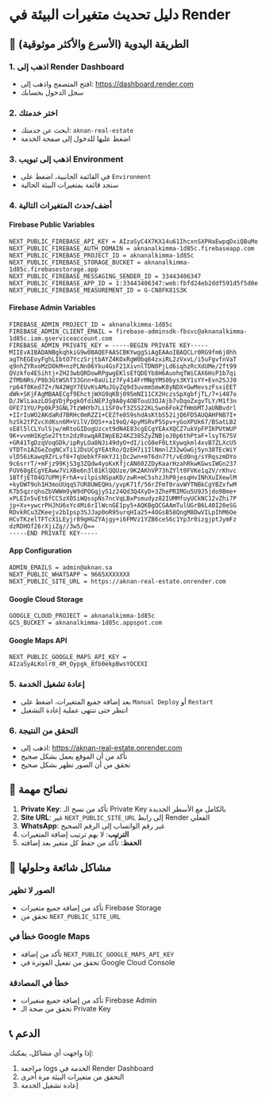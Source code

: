 # دليل تحديث متغيرات البيئة في Render

## 🚀 الطريقة اليدوية (الأسرع والأكثر موثوقية)

### 1. اذهب إلى Render Dashboard
- افتح المتصفح واذهب إلى: https://dashboard.render.com
- سجل الدخول بحسابك

### 2. اختر خدمتك
- ابحث عن خدمتك: `aknan-real-estate`
- اضغط عليها للدخول إلى صفحة الخدمة

### 3. اذهب إلى تبويب Environment
- في القائمة الجانبية، اضغط على `Environment`
- ستجد قائمة بمتغيرات البيئة الحالية

### 4. أضف/حدث المتغيرات التالية

#### Firebase Public Variables
```
NEXT_PUBLIC_FIREBASE_API_KEY = AIzaSyC4X7KX14u61IhcxnSXPHaEwpqDxiQBuMo
NEXT_PUBLIC_FIREBASE_AUTH_DOMAIN = aknanalkimma-1d85c.firebaseapp.com
NEXT_PUBLIC_FIREBASE_PROJECT_ID = aknanalkimma-1d85c
NEXT_PUBLIC_FIREBASE_STORAGE_BUCKET = aknanalkimma-1d85c.firebasestorage.app
NEXT_PUBLIC_FIREBASE_MESSAGING_SENDER_ID = 33443406347
NEXT_PUBLIC_FIREBASE_APP_ID = 1:33443406347:web:fbfd24eb2ddf591d5f5d0e
NEXT_PUBLIC_FIREBASE_MEASUREMENT_ID = G-CN8FK81S3K
```

#### Firebase Admin Variables
```
FIREBASE_ADMIN_PROJECT_ID = aknanalkimma-1d85c
FIREBASE_ADMIN_CLIENT_EMAIL = firebase-adminsdk-fbsvc@aknanalkimma-1d85c.iam.gserviceaccount.com
FIREBASE_ADMIN_PRIVATE_KEY = -----BEGIN PRIVATE KEY-----
MIIEvAIBADANBgkqhkiG9w0BAQEFAASCBKYwggSiAgEAAoIBAQCLr0RG9fm6j8hh
agThEGEoyFghLIbtO7YczSrjtbAYZ4KOxRgW0bq64zxiRL2zVxvL/i5uFgvfnVaT
q9nhZYRxoMzDOkM+nzPLNn06Yku4GsF21XivnlTDN0PjLd6iqhzRcXdUMe/2ft99
QVzkfo4ESihtj+ZH23wbQRDowRPgwgEKlsEfQDEYb8H6AuohqTWiCAX6HsP1b7qi
ZfMbNRs/P8b3GtWShT33Gnn+8aUi1z7Fy414FrMNgYMS0bys3KY1sYY+Evn2SJJ0
rp64f0Ked7Z+/N42WgY7EUvKsAMuJGyZq9d3uvmmSmwK8yNDX+GwMevszFsxiEET
dWk+SKjFAgMBAAECgf9EhctjWXG9qKBj095mNI11CX2HczsSpXgbfjTL/7+i487o
D/JWlLaazLOSgVDjPpgkOfdiNEPJg9A0y4OBTouU3OJAjb7vDqoZxgvTLY/M1f3n
OFE71YU/Pp0kP3GNL7tzWHYb7Li1SF0vf3ZSS22KLSwn6FokZfHmbMTJaUNBvdrl
+IIrIuWO2AKdaRd7BRHc0mRZZ1+CEZfe8S9shdAsKtbS52ijQ6FD5AUQAHFNB7I+
hzSk2tPZvcXdKsn6M+VilV/DQS++a19oQ/4pyMSRvP5Spv+yGoXPUk67/BSatLB2
sE8l5lCLYulSjw/mRtoGIDogUzcxt9dN4E83cgECgYEAxXQCZ7ukVpFPIKPUtWUP
9K+vvmH1KgSe2Tttn2dzRswqARIWpEB24KZ38SZyZNBjoJ0p6thPtaF+lsyT675V
+GR41TgDzqVoqGDk/ipRyLOa8NJi49dyO+dI/icG0eF0LtXywqkml4xvB7ZLXcU5
VTDTn1AZGeZogNCxTi1JDsUCgYEAtRo/QzEH7i1IlNmnlZ32wGwGj5yn38TEcWiY
vlD56iKawq9ZrLvf8+7qUebkfFmkYJ1jDc2wn+mT6dn77t/vEd0ng/sYRqszmDYo
9c6srrT/+mFjz99KjS3g3ZQdw4yoKxKfjcAN602ZOyKaarHzahRkwKGwsIWGn237
FUV60gECgYEAww7ViXBe6n3l81KlQQUze/9K2AKhVP73hZYlt0FVKe1q2V/rKhvc
1BTfjET04Q7UPMjFrhA+vilpisNSpaKD/zwR+mC5shzJhP0jesqHvINhXuIXewlM
+kyDWT9oh1H3moUUqqS7UR8UWEQHs/yvpK71f/56rZFmT0ravWYTNBkCgYBZxfwM
K7b5qzrqhoZbVWWm9yW9dPOGqjyS1z24Qd3Q4XyD+3ZhePRIMGu5U9J5jdo9Bme+
xPLEIn5vEt6fCCSzX0SiWQsspNs7ncVqLBxPsmudyz82IUMMfuyUCkNC12vZhi7P
jp+Xv+ywcrPHJhU6xYc4Mi6rIlWcnGE1py5+AQKBgQCGAAmTulUGrB6L40I20eSG
RDvkRCu3ZKeejv2bIpsp3SJJap0oR95urqHIa25+4OGsB58QngM8DwVILpIhM6Oe
HCvTKzelTFTcX1LEyjr89gHGZYAjgy+i6FMVz1YZB6ceS6c1Yp3r0izgjptJymFz
dzRDHOf26rXjiZg//3w5/Q==
-----END PRIVATE KEY-----
```

#### App Configuration
```
ADMIN_EMAILS = admin@aknan.sa
NEXT_PUBLIC_WHATSAPP = 9665XXXXXXX
NEXT_PUBLIC_SITE_URL = https://aknan-real-estate.onrender.com
```

#### Google Cloud Storage
```
GOOGLE_CLOUD_PROJECT = aknanalkimma-1d85c
GCS_BUCKET = aknanalkimma-1d85c.appspot.com
```

#### Google Maps API
```
NEXT_PUBLIC_GOOGLE_MAPS_API_KEY = AIzaSyALKolr0_4M_Oypgk_8fb0ekpBwsYOCEXI
```

### 5. إعادة تشغيل الخدمة
- بعد إضافة جميع المتغيرات، اضغط على `Manual Deploy` أو `Restart`
- انتظر حتى تنتهي عملية إعادة التشغيل

### 6. التحقق من النتيجة
- اذهب إلى: https://aknan-real-estate.onrender.com
- تأكد من أن الموقع يعمل بشكل صحيح
- تحقق من أن الصور تظهر بشكل صحيح

## 🔧 نصائح مهمة

1. **Private Key**: تأكد من نسخ الـ Private Key بالكامل مع الأسطر الجديدة
2. **Site URL**: غير `NEXT_PUBLIC_SITE_URL` إلى رابط Render الفعلي
3. **WhatsApp**: غير رقم الواتساب إلى الرقم الصحيح
4. **الترتيب**: لا يهم ترتيب إضافة المتغيرات
5. **الحفظ**: تأكد من حفظ كل متغير بعد إضافته

## 🚨 مشاكل شائعة وحلولها

### الصور لا تظهر
- تأكد من إضافة جميع متغيرات Firebase Storage
- تحقق من `NEXT_PUBLIC_SITE_URL`

### خطأ في Google Maps
- تأكد من إضافة `NEXT_PUBLIC_GOOGLE_MAPS_API_KEY`
- تحقق من تفعيل الفوترة في Google Cloud Console

### خطأ في المصادقة
- تأكد من إضافة جميع متغيرات Firebase Admin
- تحقق من صحة الـ Private Key

## 📞 الدعم
إذا واجهت أي مشاكل، يمكنك:
1. مراجعة logs الخدمة في Render Dashboard
2. التحقق من متغيرات البيئة مرة أخرى
3. إعادة تشغيل الخدمة
